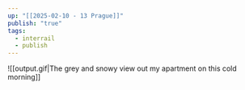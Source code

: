 ```yaml
---
up: "[[2025-02-10 - 13 Prague]]"
publish: "true"
tags:
  - interrail
  - publish
---
```

![[output.gif|The grey and snowy view out my apartment on this cold morning]]

